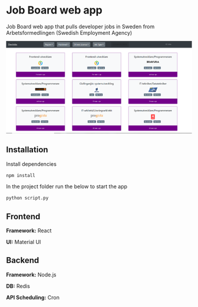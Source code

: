 # Job Board web app
Job Board web app that pulls developer jobs in Sweden from Arbetsformedlingen (Swedish Employment Agency)

![Screenshot](/job_board.png)

## Installation

Install dependencies
```bash
npm install
```

In the project folder run the below to start the app 
```bash
python script.py
```

## Frontend
**Framework:** React

**UI:** Material UI


## Backend
**Framework:** Node.js

**DB:** Redis

**API Scheduling:** Cron

